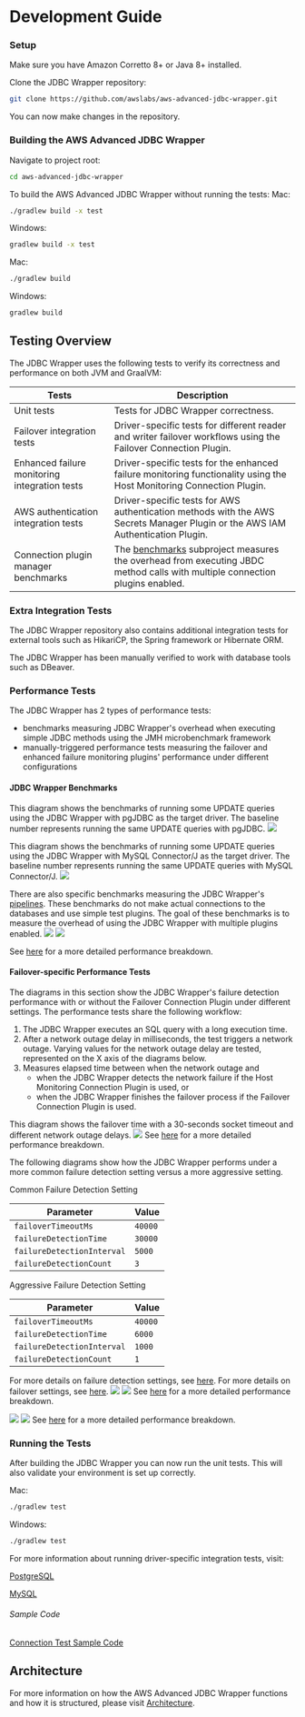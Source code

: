 # Development Guide

### Setup
Make sure you have Amazon Corretto 8+ or Java 8+ installed.

Clone the JDBC Wrapper repository:

```bash
git clone https://github.com/awslabs/aws-advanced-jdbc-wrapper.git
```

You can now make changes in the repository.

### Building the AWS Advanced JDBC Wrapper
Navigate to project root:
```bash
cd aws-advanced-jdbc-wrapper
```
To build the AWS Advanced JDBC Wrapper without running the tests:
Mac:
```bash
./gradlew build -x test
```

Windows:
```bash
gradlew build -x test
```

Mac:
```bash
./gradlew build
```

Windows:
```bash
gradlew build
```

## Testing Overview

The JDBC Wrapper uses the following tests to verify its correctness and performance on both JVM and GraalVM:

| Tests                                         | Description                                                                                                                                              |
|-----------------------------------------------|----------------------------------------------------------------------------------------------------------------------------------------------------------|
| Unit tests                                    | Tests for JDBC Wrapper correctness.                                                                                                                      |
| Failover integration tests                    | Driver-specific tests for different reader and writer failover workflows using the Failover Connection Plugin.                                           |
| Enhanced failure monitoring integration tests | Driver-specific tests for the enhanced failure monitoring functionality using the Host Monitoring Connection Plugin.                                     |
| AWS authentication integration tests          | Driver-specific tests for AWS authentication methods with the AWS Secrets Manager Plugin or the AWS IAM Authentication Plugin.                           |
| Connection plugin manager benchmarks          | The [benchmarks](../../benchmarks/README.md) subproject measures the overhead from executing JBDC method calls with multiple connection plugins enabled. |

### Extra Integration Tests

The JDBC Wrapper repository also contains additional integration tests for external tools such as HikariCP, the Spring framework or Hibernate ORM.

The JDBC Wrapper has been manually verified to work with database tools such as DBeaver.

### Performance Tests

The JDBC Wrapper has 2 types of performance tests:
- benchmarks measuring JDBC Wrapper's overhead when executing simple JDBC methods using the JMH microbenchmark framework
- manually-triggered performance tests measuring the failover and enhanced failure monitoring plugins' performance under different configurations

#### JDBC Wrapper Benchmarks
This diagram shows the benchmarks of running some UPDATE queries using the JDBC Wrapper with pgJDBC as the target driver.
The baseline number represents running the same UPDATE queries with pgJDBC.
![](../images/jdbc_wrapper_postgresql_benchmarks.png)

This diagram shows the benchmarks of running some UPDATE queries using the JDBC Wrapper with MySQL Connector/J as the target driver.
The baseline number represents running the same UPDATE queries with MySQL Connector/J.
![](../images/jdbc_wrapper_mysql_benchmarks.png)

There are also specific benchmarks measuring the JDBC Wrapper's [pipelines](Pipelines.md).
These benchmarks do not make actual connections to the databases and use simple test plugins.
The goal of these benchmarks is to measure the overhead of using the JDBC Wrapper with multiple plugins enabled.
![](../images/jdbc_wrapper_connect_execute_pipelines_benchmarks.png)
![](../images/jdbc_wrapper_pipelines_benchmarks.png)

See [here](PerformanceResults.md#benchmarks) for a more detailed performance breakdown.

#### Failover-specific Performance Tests
The diagrams in this section show the JDBC Wrapper's failure detection performance with or without the Failover Connection Plugin under different settings.
The performance tests share the following workflow:
1. The JDBC Wrapper executes an SQL query with a long execution time.
2. After a network outage delay in milliseconds, the test triggers a network outage.
Varying values for the network outage delay are tested, represented on the X axis of the diagrams below.
3. Measures elapsed time between when the network outage and 
   - when the JDBC Wrapper detects the network failure if the Host Monitoring Connection Plugin is used, or 
   - when the JDBC Wrapper finishes the failover process if the Failover Connection Plugin is used.

This diagram shows the failover time with a 30-seconds socket timeout and different network outage delays.
![](../images/jdbc_wrapper_postgresql_failover_with_30s_socket_timeout.png)
See [here](PerformanceResults.md#failover-performance-with-different-socket-timeout-configuration) for a more detailed performance breakdown.

The following diagrams show how the JDBC Wrapper performs under a more common failure detection setting versus a more aggressive setting.

Common Failure Detection Setting

| Parameter                  | Value   |
|----------------------------|---------|
| `failoverTimeoutMs`        | `40000` |
| `failureDetectionTime`     | `30000` |
| `failureDetectionInterval` | `5000`  |
| `failureDetectionCount`    | `3`     |

Aggressive Failure Detection Setting

| Parameter                  | Value   |
|----------------------------|---------|
| `failoverTimeoutMs`        | `40000` |
| `failureDetectionTime`     | `6000`  |
| `failureDetectionInterval` | `1000`  |
| `failureDetectionCount`    | `1`     |

For more details on failure detection settings, see [here](../using-the-jdbc-wrapper/using-plugins/UsingTheHostMonitoringPlugin.md#enhanced-failure-monitoring-parameters).
For more details on failover settings, see [here](../using-the-jdbc-wrapper/FailoverConfigurationGuide.md).
![](../images/jdbc_wrapper_postgresql_failover_efm_30000_5000_3.png)
![](../images/jdbc_wrapper_postgresql_failover_efm_6000_1000_1.png)
See [here](PerformanceResults.md#failover-performance-with-different-enhanced-failure-monitoring-configuration) for a more detailed performance breakdown.

![](../images/jdbc_wrapper_postgresql_efm_30000_5000_3.png)
![](../images/jdbc_wrapper_postgresql_efm_6000_1000_1.png)
See [here](PerformanceResults.md#enhanced-failure-monitoring-performance-with-different-failure-detection-configuration) for a more detailed performance breakdown.

### Running the Tests

After building the JDBC Wrapper you can now run the unit tests.
This will also validate your environment is set up correctly.

Mac:
```bash
./gradlew test
```

Windows:
```bash
./gradlew test
```

For more information about running driver-specific integration tests, visit: <br />

[PostgreSQL](/docs/driver-specific/postgresql/postgresql.md)

[MySQL](/docs/driver-specific/mysql/mysql.md)

###### Sample Code
[Connection Test Sample Code](/docs/driver-specific/postgresql/ConnectionSample.java)

## Architecture
For more information on how the AWS Advanced JDBC Wrapper functions and how it is structured, please visit [Architecture](./Architecture.md).
